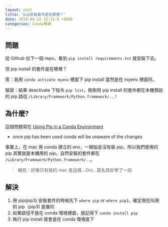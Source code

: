 ```yaml
---
layout: post
title: 'pip安裝套件是在哪裡？'
date: 2019-04-22 15:15:6 +0800
categories: Conda環境
---
```


## 問題

從 Github 拉下一個 repo，看到 `pip install requirements.txt` 就安裝下去。

但 pip install 的套件是在哪裡？

答：我用 `conda activate myenv` 裡面下 pip install 當然是在 myenv 裡面阿。

驗證：結果 deactivate 下指令 `pip list`，剛剛用 pip install 的套件都在本機預設的 pip 路徑 `/Library/Framework/Python.framework/..`！

## 為什麼?

這個問題寫在 [Using Pip in a Conda Environment](https://www.anaconda.com/using-pip-in-a-conda-environment/)

- once pip has been used conda will be unaware of the changes

事實上，在 mac 用 conda 建立的 env，一開始並沒有裝 pip，所以我們使用的 pip 其實就是本機用的 pip，自然安裝的套件都在 `/Library/Framework/Python.framework/..`。

> 補充：好像只有我的 mac 是這樣...Orz...莫名其妙學了一招

## 解決

1. 用 pip(pip3) 安裝套件的時候先下 `where pip` or `where pip3`，確定現在叫用的 pip（pip3) 是誰的
2. 如果路徑不是在 conda 環境裡面，就記得下 `conda install pip`
3. 執行 pip install 就會是在 conda 環境底下
